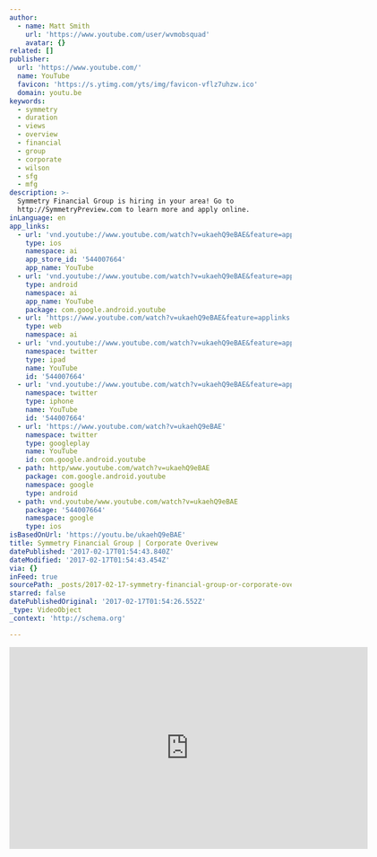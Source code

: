 ```yaml
---
author:
  - name: Matt Smith
    url: 'https://www.youtube.com/user/wvmobsquad'
    avatar: {}
related: []
publisher:
  url: 'https://www.youtube.com/'
  name: YouTube
  favicon: 'https://s.ytimg.com/yts/img/favicon-vflz7uhzw.ico'
  domain: youtu.be
keywords:
  - symmetry
  - duration
  - views
  - overview
  - financial
  - group
  - corporate
  - wilson
  - sfg
  - mfg
description: >-
  Symmetry Financial Group is hiring in your area! Go to
  http://SymmetryPreview.com to learn more and apply online.
inLanguage: en
app_links:
  - url: 'vnd.youtube://www.youtube.com/watch?v=ukaehQ9eBAE&feature=applinks'
    type: ios
    namespace: ai
    app_store_id: '544007664'
    app_name: YouTube
  - url: 'vnd.youtube://www.youtube.com/watch?v=ukaehQ9eBAE&feature=applinks'
    type: android
    namespace: ai
    app_name: YouTube
    package: com.google.android.youtube
  - url: 'https://www.youtube.com/watch?v=ukaehQ9eBAE&feature=applinks'
    type: web
    namespace: ai
  - url: 'vnd.youtube://www.youtube.com/watch?v=ukaehQ9eBAE&feature=applinks'
    namespace: twitter
    type: ipad
    name: YouTube
    id: '544007664'
  - url: 'vnd.youtube://www.youtube.com/watch?v=ukaehQ9eBAE&feature=applinks'
    namespace: twitter
    type: iphone
    name: YouTube
    id: '544007664'
  - url: 'https://www.youtube.com/watch?v=ukaehQ9eBAE'
    namespace: twitter
    type: googleplay
    name: YouTube
    id: com.google.android.youtube
  - path: http/www.youtube.com/watch?v=ukaehQ9eBAE
    package: com.google.android.youtube
    namespace: google
    type: android
  - path: vnd.youtube/www.youtube.com/watch?v=ukaehQ9eBAE
    package: '544007664'
    namespace: google
    type: ios
isBasedOnUrl: 'https://youtu.be/ukaehQ9eBAE'
title: Symmetry Financial Group | Corporate Overivew
datePublished: '2017-02-17T01:54:43.840Z'
dateModified: '2017-02-17T01:54:43.454Z'
via: {}
inFeed: true
sourcePath: _posts/2017-02-17-symmetry-financial-group-or-corporate-overivew.md
starred: false
datePublishedOriginal: '2017-02-17T01:54:26.552Z'
_type: VideoObject
_context: 'http://schema.org'

---
```

<iframe src="https://cdn.embedly.com/widgets/media.html?src=https%3A%2F%2Fwww.youtube.com%2Fembed%2FukaehQ9eBAE%3Ffeature%3Doembed&amp;url=http%3A%2F%2Fwww.youtube.com%2Fwatch%3Fv%3DukaehQ9eBAE&amp;image=https%3A%2F%2Fi.ytimg.com%2Fvi%2FukaehQ9eBAE%2Fhqdefault.jpg&amp;key=b7d04c9b404c499eba89ee7072e1c4f7&amp;type=text%2Fhtml&amp;schema=youtube" width="640" height="360" scrolling="no" frameborder="0" allowfullscreen="" style=""></iframe>